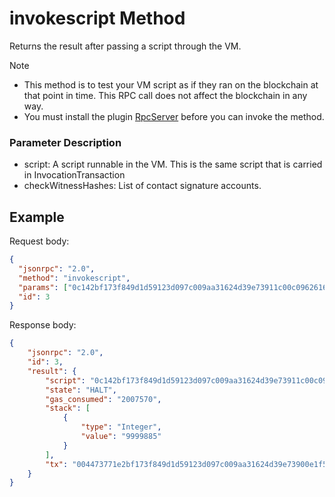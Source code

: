 ﻿# invokescript Method

Returns the result after passing a script through the VM.

> [!Note]
>
> - This method is to test your VM script as if they ran on the blockchain at that point in time. This RPC call does not affect the blockchain in any way.
> - You must install the plugin [RpcServer](https://github.com/neo-project/neo-modules/releases) before you can invoke the method.

### Parameter Description

- script: A script runnable in the VM. This is the same script that is carried in InvocationTransaction
- checkWitnessHashes: List of contact signature accounts.

## Example

Request body:

```json
{
  "jsonrpc": "2.0",
  "method": "invokescript",
  "params": ["0c142bf173f849d1d59123d097c009aa31624d39e73911c00c0962616c616e63654f660c14897720d8cd76f4f00abfa37c0edd889c208fde9b41627d5b52",["0xcadb3dc2faa3ef14a13b619c9a43124755aa2569"]],
  "id": 3
}
```

Response body:

```json
{
    "jsonrpc": "2.0",
    "id": 3,
    "result": {
        "script": "0c142bf173f849d1d59123d097c009aa31624d39e73911c00c0962616c616e63654f660c14897720d8cd76f4f00abfa37c0edd889c208fde9b41627d5b52",
        "state": "HALT",
        "gas_consumed": "2007570",
        "stack": [
            {
                "type": "Integer",
                "value": "9999885"
            }
        ],
        "tx": "004473771e2bf173f849d1d59123d097c009aa31624d39e73900e1f50500000000269f120000000000eae1200000003e0c142bf173f849d1d59123d097c009aa31624d39e73911c00c0962616c616e63654f660c14897720d8cd76f4f00abfa37c0edd889c208fde9b41627d5b5201420c40abc3a8055c64dcfd70a922cf1a09df19f2d6ccb0b4dacf24612cd40ebab3ab0bf591dd159783c06f187088fb277cde15e8baee0ebc8c3953df22f435215c3421290c2103b9c46c6d5c671ef5c21bc7aa7c30468aeb081a2e3895269adf947718d650ce1e0b410a906ad4"
    }
}
```